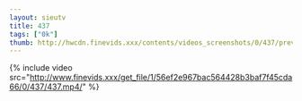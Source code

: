 ```yaml
--- 
layout: sieutv
title: 437
tags: ["0k"]
thumb: http://hwcdn.finevids.xxx/contents/videos_screenshots/0/437/preview.mp4.jpg
---
```

{% include video src="http://www.finevids.xxx/get_file/1/56ef2e967bac564428b3baf7f45cda66/0/437/437.mp4/" %} 
